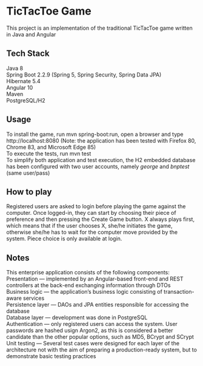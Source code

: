 # TicTacToe Game

This project is an implementation of the traditional TicTacToe game written in Java and Angular


## Tech Stack

Java 8\
Spring Boot 2.2.9 (Spring 5, Spring Security, Spring Data JPA)\
Hibernate 5.4\
Angular 10\
Maven\
PostgreSQL/H2


## Usage

To install the game, run mvn spring-boot:run, open a browser and type http://localhost:8080 (Note: the application has been tested with Firefox 80, Chrome 83, and Microsoft Edge 85)\
To execute the tests, run mvn test\
To simplify both application and test execution, the H2 embedded database has been configured with two user accounts, namely *george* and *bnptest* (same user/pass)


## How to play
Registered users are asked to login before playing the game against the computer. Once logged-in, they can start by choosing their piece of preference and then pressing the Create Game button. 
X always plays first, which means that if the user chooses X, she/he initiates the game, otherwise she/he has to wait for the computer move provided by the system. Piece choice is only available at login.


## Notes
This enterprise application consists of the following components:\
Presentation — implemented by an Angular-based front-end and REST controllers at the back-end exchanging information through DTOs\
Business logic — the application’s business logic consisting of transaction-aware services\
Persistence layer —  DAOs and JPA entities responsible for accessing the database\
Database layer — development was done in PostgreSQL\
Authentication — only registered users can access the system. User passwords are hashed usign Argon2, as this is considered a better candidate than the other popular options, such as MD5, BCrypt and SCrypt\
Unit testing — Several test cases were designed for each layer of the architecture not with the aim of preparing a production-ready system, but to demonstrate basic testing  practices

